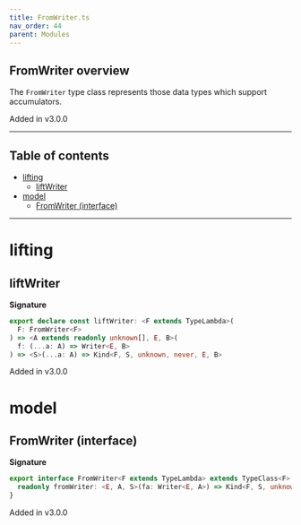 ```yaml
---
title: FromWriter.ts
nav_order: 44
parent: Modules
---
```


## FromWriter overview

The `FromWriter` type class represents those data types which support accumulators.

Added in v3.0.0

---

<h2 class="text-delta">Table of contents</h2>

- [lifting](#lifting)
  - [liftWriter](#liftwriter)
- [model](#model)
  - [FromWriter (interface)](#fromwriter-interface)

---

# lifting

## liftWriter

**Signature**

```ts
export declare const liftWriter: <F extends TypeLambda>(
  F: FromWriter<F>
) => <A extends readonly unknown[], E, B>(
  f: (...a: A) => Writer<E, B>
) => <S>(...a: A) => Kind<F, S, unknown, never, E, B>
```

Added in v3.0.0

# model

## FromWriter (interface)

**Signature**

```ts
export interface FromWriter<F extends TypeLambda> extends TypeClass<F> {
  readonly fromWriter: <E, A, S>(fa: Writer<E, A>) => Kind<F, S, unknown, never, E, A>
}
```

Added in v3.0.0
